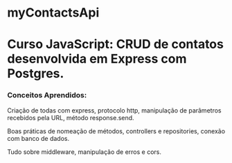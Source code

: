 # myContactsApi

<h1>Curso JavaScript: CRUD de contatos desenvolvida em Express com Postgres.</h1>

<h3>Conceitos Aprendidos: </h3>
<p>Criação de todas com express, protocolo http, manipulação de parâmetros recebidos pela URL, método response.send.</p>
<p>Boas práticas de nomeação de métodos, controllers e repositories, conexão com banco de dados.</p>
<p>Tudo sobre middleware, manipulação de erros e cors. </p>
